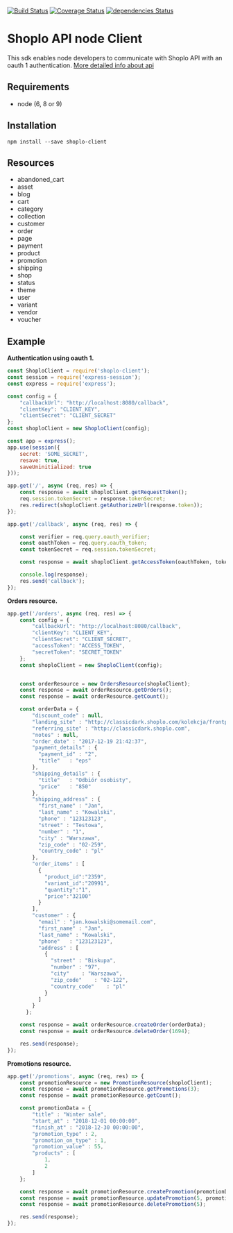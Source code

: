 [![Build Status](https://travis-ci.org/AdrianAdamiec/shoplo-client-node.svg?branch=master)](https://travis-ci.org/AdrianAdamiec/shoplo-client-node)
[![Coverage Status](https://coveralls.io/repos/github/AdrianAdamiec/shoplo-client-node/badge.svg?branch=master)](https://coveralls.io/github/AdrianAdamiec/shoplo-client-node?branch=master)
[![dependencies Status](https://david-dm.org/AdrianAdamiec/shoplo-client-node/status.svg)](https://david-dm.org/AdrianAdamiec/shoplo-client-node)

# Shoplo API node Client 

This sdk enables node developers to communicate with Shoplo API with an oauth 1 authentication. 
[More detailed info about api](https://docs.shoplo.com/api)

## Requirements

* node (6, 8 or 9)

## Installation

```
npm install --save shoplo-client
```

## Resources

- abandoned_cart
- asset
- blog
- cart
- category
- collection
- customer
- order
- page
- payment
- product
- promotion
- shipping
- shop
- status
- theme
- user
- variant
- vendor
- voucher

## Example

**Authentication using oauth 1.**
```js
const ShoploClient = require('shoplo-client');
const session = require('express-session');
const express = require('express');

const config = {
    "callbackUrl": "http://localhost:8080/callback",
    "clientKey": "CLIENT_KEY",
    "clientSecret": "CLIENT_SECRET"
};
const shoploClient = new ShoploClient(config);

const app = express();
app.use(session({
    secret: 'SOME_SECRET',
    resave: true,
    saveUninitialized: true
}));

app.get('/', async (req, res) => {
    const response = await shoploClient.getRequestToken();
    req.session.tokenSecret = response.tokenSecret;
    res.redirect(shoploClient.getAuthorizeUrl(response.token));
});

app.get('/callback', async (req, res) => {

    const verifier = req.query.oauth_verifier;
    const oauthToken = req.query.oauth_token;
    const tokenSecret = req.session.tokenSecret;

    const response = await shoploClient.getAccessToken(oauthToken, tokenSecret, verifier);

    console.log(response);
    res.send('callback');
});
```

**Orders resource.**

```js
app.get('/orders', async (req, res) => {
    const config = {
        "callbackUrl": "http://localhost:8080/callback",
        "clientKey": "CLIENT_KEY",
        "clientSecret": "CLIENT_SECRET",
        "accessToken": "ACCESS_TOKEN",
        "secretToken": "SECRET_TOKEN"
    };
    const shoploClient = new ShoploClient(config);


    const orderResource = new OrdersResource(shoploClient);
    const response = await orderResource.getOrders();
    const response = await orderResource.getCount();

    const orderData = {
        "discount_code" : null,
        "landing_site" : "http://classicdark.shoplo.com/kolekcja/frontpage/adidas-samoa-shoes",
        "referring_site" : "http://classicdark.shoplo.com",
        "notes" : null,
        "order_date" : "2017-12-19 21:42:37",
        "payment_details" : {
          "payment_id" : "2",
          "title"	: "eps"
        },
        "shipping_details" : {
          "title"	: "Odbiór osobisty",
          "price"	: "850"
        },
        "shipping_address" : {
          "first_name" : "Jan",
          "last_name" : "Kowalski",
          "phone" : "123123123",
          "street" : "Testowa",
          "number" : "1",
          "city" : "Warszawa",
          "zip_code" : "02-259",
          "country_code" : "pl"
        },
        "order_items" : [
          {
            "product_id":"2359",
            "variant_id":"20991",
            "quantity":"1",
            "price":"32100"
          }
        ],
        "customer" : {
          "email" : "jan.kowalski@somemail.com",
          "first_name" : "Jan",
          "last_name" : "Kowalski",
          "phone"	: "123123123",
          "address" : [
            {
              "street" : "Biskupa",
              "number" : "97",
              "city"	: "Warszawa",
              "zip_code"	: "02-122",
              "country_code"	: "pl"
            }
          ]
        }
      };

    const response = await orderResource.createOrder(orderData);
    const response = await orderResource.deleteOrder(1694);

    res.send(response);
});
```

**Promotions resource.**

```js
app.get('/promotions', async (req, res) => {
    const promotionResource = new PromotionResource(shoploClient);
    const response = await promotionResource.getPromotions(3);
    const response = await promotionResource.getCount();

    const promotionData = {
        "title" : "Winter sale",
        "start_at" : "2018-12-01 00:00:00",
        "finish_at" : "2018-12-30 00:00:00",
        "promotion_type" : 2,
        "promotion_on_type" : 1,
        "promotion_value" : 55,
        "products" : [
            1,
            2
        ]
    };

    const response = await promotionResource.createPromotion(promotionData);
    const response = await promotionResource.updatePromotion(5, promotionData);
    const response = await promotionResource.deletePromotion(5);

    res.send(response);
});
```

